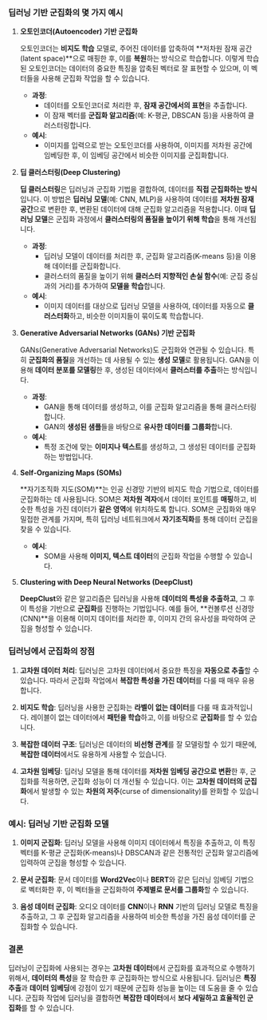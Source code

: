 ### 딥러닝 기반 군집화의 몇 가지 예시

1. **오토인코더(Autoencoder) 기반 군집화**

   오토인코더는 **비지도 학습** 모델로, 주어진 데이터를 압축하여 **저차원 잠재 공간(latent space)**으로 매핑한 후, 이를 **복원**하는 방식으로 학습합니다. 이렇게 학습된 오토인코더는 데이터의 중요한 특징을 압축된 벡터로 잘 표현할 수 있으며, 이 벡터들을 사용해 군집화 작업을 할 수 있습니다.

   - **과정**: 
     - 데이터를 오토인코더로 처리한 후, **잠재 공간에서의 표현**을 추출합니다.
     - 이 잠재 벡터를 **군집화 알고리즘**(예: K-평균, DBSCAN 등)을 사용하여 클러스터링합니다.
   - **예시**: 
     - 이미지를 입력으로 받는 오토인코더를 사용하여, 이미지를 저차원 공간에 임베딩한 후, 이 임베딩 공간에서 비슷한 이미지를 군집화합니다.
   
2. **딥 클러스터링(Deep Clustering)**

   **딥 클러스터링**은 딥러닝과 군집화 기법을 결합하여, 데이터를 **직접 군집화하는 방식**입니다. 이 방법은 **딥러닝 모델**(예: CNN, MLP)을 사용하여 데이터를 **저차원 잠재 공간**으로 변환한 후, 변환된 데이터에 대해 군집화 알고리즘을 적용합니다. 이때 **딥러닝 모델**은 군집화 과정에서 **클러스터링의 품질을 높이기 위해 학습**을 통해 개선됩니다.

   - **과정**: 
     - 딥러닝 모델이 데이터를 처리한 후, 군집화 알고리즘(K-means 등)을 이용해 데이터를 군집화합니다.
     - 클러스터의 품질을 높이기 위해 **클러스터 지향적인 손실 함수**(예: 군집 중심과의 거리)를 추가하여 **모델을 학습**합니다.
   - **예시**: 
     - 이미지 데이터를 대상으로 딥러닝 모델을 사용하여, 데이터를 자동으로 **클러스터화**하고, 비슷한 이미지들이 묶이도록 학습합니다.

3. **Generative Adversarial Networks (GANs) 기반 군집화**

   GANs(Generative Adversarial Networks)도 군집화와 연관될 수 있습니다. 특히 **군집화의 품질**을 개선하는 데 사용될 수 있는 **생성 모델**로 활용됩니다. GAN을 이용해 **데이터 분포를 모델링**한 후, 생성된 데이터에서 **클러스터를 추출**하는 방식입니다.

   - **과정**: 
     - GAN을 통해 데이터를 생성하고, 이를 군집화 알고리즘을 통해 클러스터링합니다.
     - GAN의 **생성된 샘플**들을 바탕으로 **유사한 데이터를 그룹화**합니다.
   - **예시**: 
     - 특정 조건에 맞는 **이미지나 텍스트**를 생성하고, 그 생성된 데이터를 군집화하는 방법입니다.

4. **Self-Organizing Maps (SOMs)**

   **자기조직화 지도(SOM)**는 인공 신경망 기반의 비지도 학습 기법으로, 데이터를 군집화하는 데 사용됩니다. SOM은 **저차원 격자**에서 데이터 포인트를 **매핑**하고, 비슷한 특성을 가진 데이터가 **같은 영역**에 위치하도록 합니다. SOM은 군집화와 매우 밀접한 관계를 가지며, 특히 딥러닝 네트워크에서 **자기조직화**를 통해 데이터 군집을 찾을 수 있습니다.

   - **예시**: 
     - SOM을 사용해 **이미지, 텍스트 데이터**의 군집화 작업을 수행할 수 있습니다.

5. **Clustering with Deep Neural Networks (DeepClust)**

   **DeepClust**와 같은 알고리즘은 딥러닝을 사용해 **데이터의 특성을 추출하고**, 그 후 이 특성을 기반으로 **군집화**를 진행하는 기법입니다. 예를 들어, **컨볼루션 신경망(CNN)**을 이용해 이미지 데이터를 처리한 후, 이미지 간의 유사성을 파악하여 군집을 형성할 수 있습니다.

### 딥러닝에서 군집화의 장점

1. **고차원 데이터 처리**: 딥러닝은 고차원 데이터에서 중요한 특징을 **자동으로 추출**할 수 있습니다. 따라서 군집화 작업에서 **복잡한 특성을 가진 데이터**를 다룰 때 매우 유용합니다.
   
2. **비지도 학습**: 딥러닝을 사용한 군집화는 **라벨이 없는 데이터**를 다룰 때 효과적입니다. 레이블이 없는 데이터에서 **패턴을 학습**하고, 이를 바탕으로 **군집화**를 할 수 있습니다.

3. **복잡한 데이터 구조**: 딥러닝은 데이터의 **비선형 관계**를 잘 모델링할 수 있기 때문에, **복잡한 데이터**에서도 유용하게 사용할 수 있습니다.

4. **고차원 임베딩**: 딥러닝 모델을 통해 데이터를 **저차원 임베딩 공간으로 변환**한 후, 군집화를 적용하면, 군집화 성능이 더 개선될 수 있습니다. 이는 **고차원 데이터의 군집화**에서 발생할 수 있는 **차원의 저주**(curse of dimensionality)를 완화할 수 있습니다.

### 예시: 딥러닝 기반 군집화 모델

1. **이미지 군집화**: 딥러닝 모델을 사용해 이미지 데이터에서 특징을 추출하고, 이 특징 벡터를 K-평균 군집화(K-means)나 DBSCAN과 같은 전통적인 군집화 알고리즘에 입력하여 군집을 형성할 수 있습니다.

2. **문서 군집화**: 문서 데이터를 **Word2Vec**이나 **BERT**와 같은 딥러닝 임베딩 기법으로 벡터화한 후, 이 벡터들을 군집화하여 **주제별로 문서를 그룹화**할 수 있습니다.

3. **음성 데이터 군집화**: 오디오 데이터를 **CNN**이나 **RNN** 기반의 딥러닝 모델로 특징을 추출하고, 그 후 군집화 알고리즘을 사용하여 비슷한 특성을 가진 음성 데이터를 군집화할 수 있습니다.

### 결론

딥러닝이 군집화에 사용되는 경우는 **고차원 데이터**에서 군집화를 효과적으로 수행하기 위해서, **데이터의 특성**을 잘 학습한 후 군집화하는 방식으로 사용됩니다. 딥러닝은 **특징 추출**과 **데이터 임베딩**에 강점이 있기 때문에 군집화 성능을 높이는 데 도움을 줄 수 있습니다. 군집화 작업에 딥러닝을 결합하면 **복잡한 데이터**에서 **보다 세밀하고 효율적인 군집화**를 할 수 있습니다.